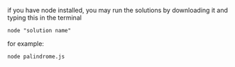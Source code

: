 if you have node installed, you may run the solutions by downloading it and typing this in the terminal
```
node "solution name"
```
for example:
```
node palindrome.js
```